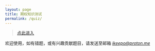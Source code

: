 ```yaml
---
layout: page
title: 期权知识测试
permalink: /quiz/
---
```


> [点此进入](https://ikeepo.github.io/option_quiz/)   

欢迎使用，如有错题，或有兴趣贡献题目，请发送至邮箱 *ikeepo@proton.me*
